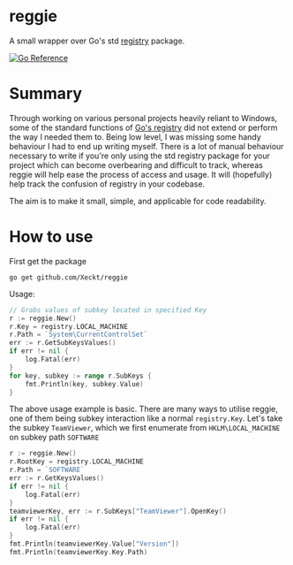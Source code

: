# reggie
A small wrapper over Go's std [registry](https://pkg.go.dev/golang.org/x/sys/windows/registry) package.

[![Go Reference](https://pkg.go.dev/badge/pkg.go.dev/github.com/Xeckt/reggie.svg)](https://pkg.go.dev/github.com/Xeckt/reggie)

# Summary
Through working on various personal projects heavily reliant to Windows, some of the standard functions of [Go's registry](https://pkg.go.dev/golang.org/x/sys/windows/registry)
did not extend or perform the way I needed them to. Being low level, I was missing some handy behaviour I had
to end up writing myself.
There is a lot of manual behaviour necessary to write if you're only using the std registry package for your project which can become
overbearing and difficult to track, whereas
reggie will help ease the process of access and usage. It will (hopefully) help track the confusion of registry in your codebase.

The aim is to make it small, simple, and applicable for code readability.

# How to use
First get the package
```
go get github.com/Xeckt/reggie
```

Usage:
```go
// Grabs values of subkey located in specified Key
r := reggie.New()
r.Key = registry.LOCAL_MACHINE
r.Path = `System\CurrentControlSet`
err := r.GetSubKeysValues()
if err != nil {
	log.Fatal(err)
}
for key, subkey := range r.SubKeys {
	fmt.Println(key, subkey.Value)
}
```
The above usage example is basic. There are many ways to utilise reggie, one of them being subkey interaction
like a normal `registry.Key`. Let's take the subkey `TeamViewer`, which we first enumerate from `HKLM\LOCAL_MACHINE` on subkey path `SOFTWARE`
```go
r := reggie.New()
r.RootKey = registry.LOCAL_MACHINE
r.Path = `SOFTWARE`
err := r.GetKeysValues()
if err != nil {
	log.Fatal(err)
}
teamviewerKey, err := r.SubKeys["TeamViewer"].OpenKey()
if err != nil {
	log.Fatal(err)
}
fmt.Println(teamviewerKey.Value["Version"])
fmt.Println(teamviewerKey.Key.Path)
```

